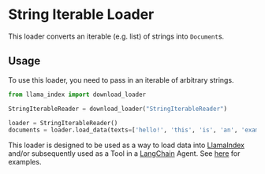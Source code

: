 # String Iterable Loader

This loader converts an iterable (e.g. list) of strings into `Document`s.

## Usage

To use this loader, you need to pass in an iterable of arbitrary strings.

```python
from llama_index import download_loader

StringIterableReader = download_loader("StringIterableReader")

loader = StringIterableReader()
documents = loader.load_data(texts=['hello!', 'this', 'is', 'an', 'example'])
```

This loader is designed to be used as a way to load data into [LlamaIndex](https://github.com/jerryjliu/llama_index/tree/main/llama_index) and/or subsequently used as a Tool in a [LangChain](https://github.com/hwchase17/langchain) Agent. See [here](https://github.com/emptycrown/llama-hub/tree/main) for examples.
